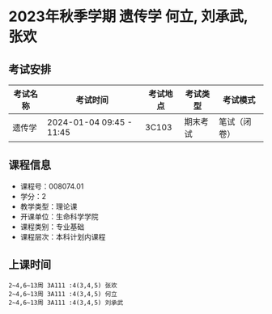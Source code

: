# 2023年秋季学期 遗传学 何立, 刘承武, 张欢




## 考试安排

| 考试名称 | 考试时间 | 考试地点 | 考试类型 | 考试模式 |
| -------- | -------- | -------- | -------- | -------- |
| 遗传学 | 2024-01-04 09:45 - 11:45 | 3C103 | 期末考试 | 笔试（闭卷） |





## 课程信息

- 课程号：008074.01
- 学分：2
- 教学类型：理论课
- 开课单位：生命科学学院
- 课程类别：专业基础
- 课程层次：本科计划内课程

## 上课时间

```
2~4,6~13周 3A111 :4(3,4,5) 张欢
2~4,6~13周 3A111 :4(3,4,5) 何立
2~4,6~13周 3A111 :4(3,4,5) 刘承武
```

